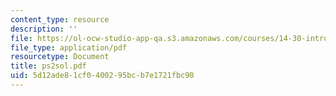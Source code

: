 ```yaml
---
content_type: resource
description: ''
file: https://ol-ocw-studio-app-qa.s3.amazonaws.com/courses/14-30-introduction-to-statistical-method-in-economics-spring-2006/5d12ade81cf0400295bcb7e1721fbc90_ps2sol.pdf
file_type: application/pdf
resourcetype: Document
title: ps2sol.pdf
uid: 5d12ade8-1cf0-4002-95bc-b7e1721fbc90
---
```

